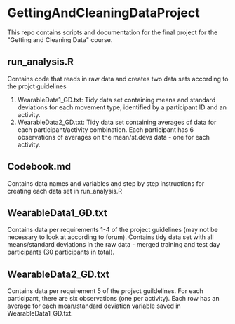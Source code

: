 # GettingAndCleaningDataProject
This repo contains scripts and documentation for the final project for the "Getting and Cleaning Data" course.

## run_analysis.R
Contains code that reads in raw data and creates two data sets according to the projct guidelines
1. WearableData1_GD.txt: Tidy data set containing means and standard deviations for each movement type, identified by a participant ID and an activity.
2. WearableData2_GD.txt: Tidy data set containing averages of data for each participant/activity combination. Each participant has 6 observations of averages on the mean/st.devs data - one for each activity.

## Codebook.md
Contains data names and variables and step by step instructions for creating each data set in run_analysis.R

## WearableData1_GD.txt
Contains data per requirements 1-4 of the project guidelines (may not be necessary to look at according to forum). Contains tidy data set with all means/standard deviations in the raw data - merged training and test day participants (30 participants in total). 

## WearableData2_GD.txt
Contains data per requirement 5 of the project guildelines. For each participant, there are six observations (one per activity). Each row has an average for each mean/standard deviation variable saved in WearableData1_GD.txt. 
